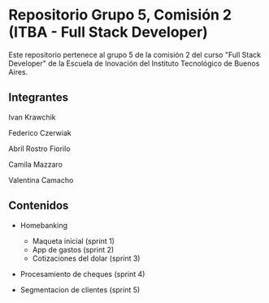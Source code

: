 # Repositorio Grupo 5, Comisión 2 (ITBA - Full Stack Developer)

Este repositorio pertenece al grupo 5 de la comisión 2 del curso "Full Stack Developer" de la Escuela de Inovación del Instituto Tecnológico de Buenos Aires.

## Integrantes

Ivan Krawchik

Federico Czerwiak

Abril Rostro Fiorilo

Camila Mazzaro

Valentina Camacho

## Contenidos

* Homebanking

    * Maqueta inicial (sprint 1) 
    * App de gastos (sprint 2) 
    * Cotizaciones del dolar (sprint 3) 
    
* Procesamiento de cheques (sprint 4) 

* Segmentacion de clientes (sprint 5) 
